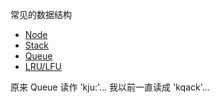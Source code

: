常见的数据结构

* [Node](./node.js)
* [Stack](./stack.js)
* [Queue](./queue.js)
* [LRU/LFU](./lru.js)

原来 Queue 读作 'kju:'... 我以前一直读成 'kqack'...